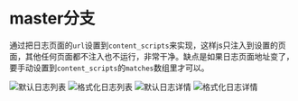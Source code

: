 # master分支
通过把日志页面的`url`设置到`content_scripts`来实现，这样js只注入到设置的页面，其他任何页面都不注入也不运行，非常干净。缺点是如果日志页面地址变了，要手动设置到`content_scripts`的`matches`数组里才可以。

![默认日志列表](https://github.com/oppoic/LogFilter/blob/master/pic/list-origin.png "默认日志列表")
![格式化日志列表](https://github.com/oppoic/LogFilter/blob/master/pic/list-format.png "格式化日志列表")
![默认日志详情](https://github.com/oppoic/LogFilter/blob/master/pic/detail-origin.png "默认日志详情")
![格式化日志详情](https://github.com/oppoic/LogFilter/blob/master/pic/detail-format.png "格式化日志详情")